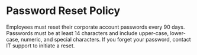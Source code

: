 # Password Reset Policy

Employees must reset their corporate account passwords every 90 days. Passwords must be at least 14 characters and include upper-case, lower-case, numeric, and special characters. If you forget your password, contact IT support to initiate a reset. 
